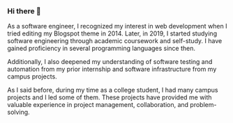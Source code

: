 ### Hi there 👋

As a software engineer, I recognized my interest in web development when I tried editing my Blogspot theme in 2014. Later, in 2019, I started studying software engineering through academic coursework and self-study. I have gained proficiency in several programming languages since then. 

Additionally, I also deepened my understanding of software testing and automation from my prior internship and software infrastructure from my campus projects.

As I said before, during my time as a college student, I had many campus projects and I led some of them. These projects have provided me with valuable experience in project management, collaboration, and problem-solving.
